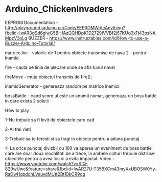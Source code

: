 # Arduino_ChickenInvaders
EEPROM Documentation - http://playground.arduino.cc/Code/EEPROMWriteAnything?fbclid=IwAR3gSd6glwG5BHfAzQQHDpK1D2729IVVBf2j67KUo3xTt43psNAMpzV3oLg
BUZZER - https://www.instructables.com/id/How-to-use-a-Buzzer-Arduino-Tutorial/


matriceJoc - valorile de 1 pentru obiecte transmise de nava 2 - pentru inamici


fire - cauta pe linia de plecare unde se afla tunul navei


fireMove - muta obiectul transmis de fire();


inamicGenerator - genereaza random pe matrice inamici 


bossBattle - cand score ul este un anumit numar, genereaza un boss battle in care exista 2 solutii

How to play

1-Nu trebuie sa fi lovit de obiectele care cad


2-Ai trei vieti


3-Trebuie sa te feresti si sa tragi in obiecte pentru a aduna punctaj


4-La orice punctaj divizbil cu 100 va aparea un eveniment de boss battle care are doar doua modalitati de a trece, la ambele colturi 
trebuie distruse obiectele pentru a avea loc si a evita impactul.
Video : 
https://www.youtube.com/watch?v=SIQ-829wUwc&feature=share&fbclid=IwAR27U-T358XCmA3myXxUBOSW0Yy-RaDwHgpddhLVsuvdMUtt2Bt1BkOR9og
